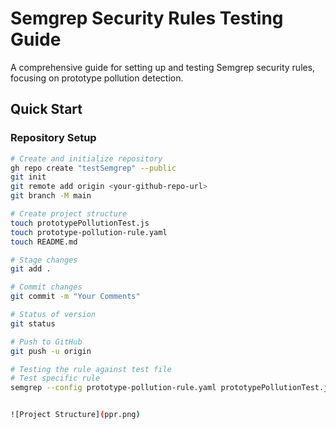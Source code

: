 # Semgrep Security Rules Testing Guide

A comprehensive guide for setting up and testing Semgrep security rules, focusing on prototype pollution detection.

## Quick Start

### Repository Setup

```bash
# Create and initialize repository
gh repo create "testSemgrep" --public
git init
git remote add origin <your-github-repo-url>
git branch -M main

# Create project structure
touch prototypePollutionTest.js
touch prototype-pollution-rule.yaml
touch README.md

# Stage changes
git add .

# Commit changes
git commit -m "Your Comments"

# Status of version
git status

# Push to GitHub
git push -u origin

# Testing the rule against test file
# Test specific rule
semgrep --config prototype-pollution-rule.yaml prototypePollutionTest.js


![Project Structure](ppr.png)

```
